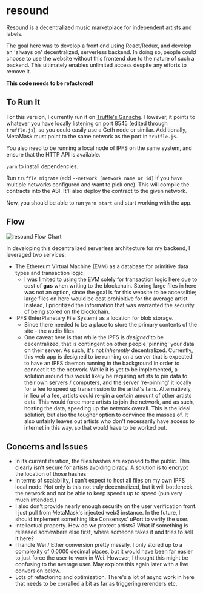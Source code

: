 # resound

Resound is a decentralized music marketplace for independent artists and labels.

The goal here was to develop a front end using React/Redux, and develop an 'always on' decentralized, serverless backend. In doing so, people could choose to use the website without this frontend due to the nature of such a backend. This ultimately enables unlimited access despite any efforts to remove it.


**This code needs to be refactored!**

## To Run It 

For this version, I currently run it on [Truffle's Ganache](http://truffleframework.com/ganache/). However, it points to whatever you have locally listening on port 8545 (edited through `truffle.js`), so you could easily use a Geth node or similar. Additionally, MetaMask must point to the same network as the port in `truffle.js`.

You also need to be running a local node of IPFS on the same system, and ensure that the HTTP API is available.

`yarn` to install dependencies.

Run `truffle migrate` (add `--network [network name or id]` if you have multiple networks configured and want to pick one). This will compile the contracts into the ABI. It'll also deploy the contract to the given network.

Now, you should be able to run `yarn start` and start working with the app.

## Flow

![resound Flow Chart](https://i.imgur.com/9n8dgoo.jpg)

In developing this decentralized serverless architecture for my backend, I leveraged two services:
  * The Ethereum Virtual Machine (EVM) as a database for primitive data types and transaction logic.
    * I was limited to using the EVM solely for transaction logic here due to cost of **gas** when writing to the blockchain. Storing large files in here was not an option, since the goal is for this website to be accessible; large files on here would be cost prohibitive for the average artist. Instead, I prioritized the information that was warranted the security of being stored on the blockchain.
  * IPFS (InterPlanetary File System) as a location for blob storage.
    * Since there needed to be a place to store the primary contents of the site - the audio files
    * One caveat here is that while the IPFS is *designed* to be decentralized, that is contingent on other people 'pinning' your data on their server. As such, it's not *inherently* decentralized. Currently, this web app is designed to be running on a server that is expected to have an IPFS daemon running in the background in order to connect it to the network. While it is yet to be implemented, a solution around this would likely be requiring artists to pin data to their own servers / computers, and the server 're-pinning' it locally for a fee to speed up transmission to the artist's fans. Alternatively, in lieu of a fee, artists could re-pin a certain amount of other artists data. This would force more artists to join the network, and as such, hosting the data, speeding up the network overall. This is the ideal solution, but also the tougher option to convince the masses of. It also unfairly leaves out artists who don't necessarily have access to internet in this way, so that would have to be worked out.

## Concerns and Issues
* In its current iteration, the files hashes are exposed to the public. This clearly isn't secure for artists avoiding piracy. A solution is to encrypt the location of those hashes
* In terms of scalability, I can't expect to host all files on my own IPFS local node. Not only is this not truly decentralized, but it will bottleneck the network and not be able to keep speeds up to speed (pun very much intended.)
* I also don't provide nearly enough security on the user verification front. I just pull from MetaMask's injected web3 instance. In the future, I should implement something like Consensys' uPort to verify the user.
* Intellectual property. How do we protect artists? What if something is released somewhere else first, where someone takes it and tries to sell it here?
* I handle Wei / Ether conversion pretty messily. I only stored up to a complexity of 0.0000 decimal places, but it would have been far easier to just force the user to work in Wei. However, I thought this might be confusing to the average user. May explore this again later with a live conversion below.
* Lots of refactoring and optimization. There's a lot of async work in here that needs to be corralled a bit as far as triggering rerenders etc.
